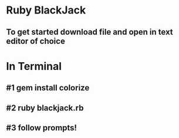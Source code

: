 # Ruby BlackJack

## To get  started download file and open in text editor of choice

# 

# In Terminal

## #1 gem install colorize
## #2 ruby blackjack.rb
## #3 follow prompts!